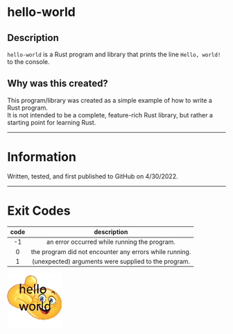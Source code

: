 # hello-world

## Description

`hello-world` is a Rust program and library that prints the line `Hello, world!` to the console.

## Why was this created?

This program/library was created as a simple example of how to write a Rust program.\
It is not intended to be a complete, feature-rich Rust library, but rather a starting point for learning Rust.

---

# Information

Written, tested, and first published to GitHub on 4/30/2022.

---

# Exit Codes

| code | description |
|:---:|:---:|
| -1 | an error occurred while running the program. |
| 0 | the program did not encounter any errors while running. |
| 1 | (unexpected) arguments were supplied to the program. |

![Logo](LOGO.png)

